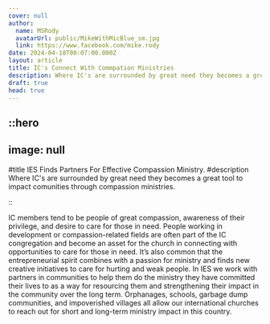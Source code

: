 ```yaml
---
cover: null
author:
  name: MSRody
  avatarUrl: public/MikeWithMicBlue_sm.jpg
  link: https://www.facebook.com/mike.rody
date: 2024-04-18T00:07:00.000Z
layout: article
title: IC's Connect With Commpation Ministries
description: Where IC's are surrounded by great need they becomes a great tool to impact comunities through compassion ministries.
draft: true
head: true
---
```


::hero
---
image: null
---

#title
IES Finds Partners For Effective Compassion Ministry.
#description
Where IC's are surrounded by great need they becomes a great tool to impact comunities through compassion ministries.

::


IC members tend to be people of great compassion, awareness of their privilege, and desire to care for those in need. People working in development or compassion-related fields are often part of the IC congregation and become an asset for the church in connecting with opportunities to care for those in need. It’s also common that the entrepreneurial spirit combines with a passion for ministry and finds new creative initiatives to care for hurting and weak people. In IES we work with partners in communities to help them do the ministry they have committed their lives to as a way for resourcing them and strengthening their impact in the community over the long term. Orphanages, schools, garbage dump communities, and impoverished villages all allow our international churches to reach out for short and long-term ministry impact in this country. 
